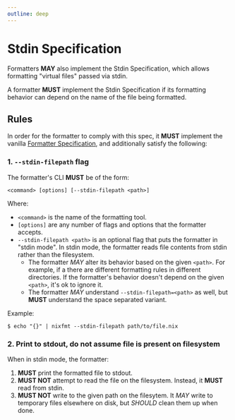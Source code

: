 ```yaml
---
outline: deep
---
```


# Stdin Specification

Formatters **MAY** also implement the Stdin Specification, which allows
formatting "virtual files" passed via stdin.

A formatter **MUST** implement the Stdin Specification if its formatting behavior
can depend on the name of the file being formatted.

## Rules

In order for the formatter to comply with this spec, it **MUST** implement the
vanilla [Formatter Specification](/reference/formatter-spec), and additionally
satisfy the following:

### 1. `--stdin-filepath` flag

The formatter's CLI **MUST** be of the form:

```
<command> [options] [--stdin-filepath <path>]
```

Where:

- `<command>` is the name of the formatting tool.
- `[options]` are any number of flags and options that the formatter accepts.
- `--stdin-filepath <path>` is an optional flag that puts the formatter in
  "stdin mode". In stdin mode, the formatter reads file contents from stdin
  rather than the filesystem.
    - The formatter _MAY_ alter its behavior based on the given `<path>`. For
      example, if a there are different formatting rules in different
      directories. If the formatter's behavior doesn't depend on the given
      `<path>`, it's ok to ignore it.
    - The formatter _MAY_ understand `--stdin-filepath=<path>` as well, but **MUST**
      understand the space separated variant.

Example:

```
$ echo "{}" | nixfmt --stdin-filepath path/to/file.nix
```

### 2. Print to stdout, do not assume file is present on filesystem

When in stdin mode, the formatter:

1. **MUST** print the formatted file to stdout.
2. **MUST NOT** attempt to read the file on the filesystem. Instead, it
   **MUST** read from stdin.
3. **MUST NOT** write to the given path on the filesytem. It _MAY_ write to
   temporary files elsewhere on disk, but _SHOULD_ clean them up when done.
